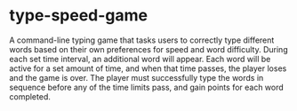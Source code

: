 # type-speed-game

A command-line typing game that tasks users to correctly type different words based on their own preferences for speed and word difficulty. During each set time interval, an additional word will appear. Each word will be active for a set amount of time, and when that time passes, the player loses and the game is over. The player must successfully type the words in sequence before any of the time limits pass, and gain points for each word completed. 